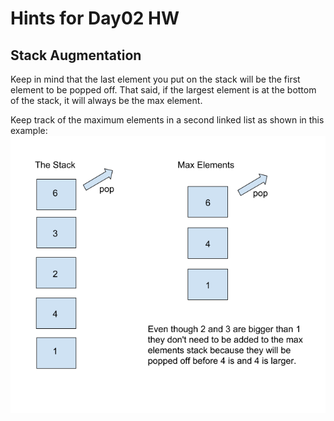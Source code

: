 # Hints for Day02 HW

## Stack Augmentation

Keep in mind that the last element you put on the stack will be the first element to be popped off. That said, if the largest element is at the bottom of the stack, it will always be the max element.

Keep track of the maximum elements in a second linked list as shown in this example: ![](stack_visual.png)
